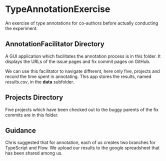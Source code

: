 # TypeAnnotationExercise
An exercise of type annotations for co-authors before actually conducting the 
experiment.

## AnnotationFacilitator Directory
A GUI application which facilitates the annotation process is in this folder. 
It displays the URLs of the issue pages and fix commit pages on GitHub. 

We can use this facilitator to navigate different, here only five, projects 
and record the time spent in annotating. This app stores the results, named
*results.csv*, in the **data** subfolder.

## Projects Directory
Five projects which have been checked out to the buggy parents of the fix 
commits are in this folder.

## Guidance
Chris suggested that for annotation, each of us creates two branches for 
TypeScript and Flow. We upload our results to the google spreadsheet that has
been shared among us.
